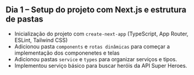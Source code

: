 ## Dia 1 – Setup do projeto com Next.js e estrutura de pastas

- Inicialização do projeto com `create-next-app` (TypeScript, App Router, ESLint, Tailwind CSS)
- Adicionou pasta `components` e `rotas dinâmicas` para começar a implementação dos componenetes e telas
- Adicionou pastas `service` e `types` para organizar serviços e tipos.
- Implementou serviço básico para buscar heróis da API Super Heroes.